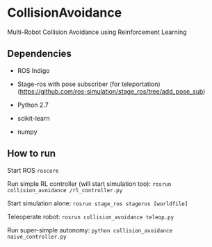 # CollisionAvoidance
Multi-Robot Collision Avoidance using Reinforcement Learning

## Dependencies
- ROS Indigo

- Stage-ros with pose subscriber (for teleportation) (https://github.com/ros-simulation/stage_ros/tree/add_pose_sub)

- Python 2.7

- scikit-learn

- numpy

## How to run
Start ROS `roscore`

Run simple RL controller (will start simulation too): `rosrun collision_avoidance /rl_controller.py`

Start simulation alone: `rosrun stage_ros stageros [worldfile]`

Teleoperate robot: `rosrun collision_avoidance teleop.py`

Run super-simple autonomy: `python collision_avoidance naive_controller.py`
